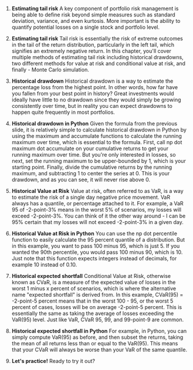 1. **Estimating tail risk**
A key component of portfolio risk management is being able to define risk beyond simple measures such as standard deviation, variance, and even kurtosis. More important is the ability to quantify potential losses on a single stock and portfolio level.

2. **Estimating tail risk**
Tail risk is essentially the risk of extreme outcomes in the tail of the return distribution, particularly in the left tail, which signifies an extremely negative return. In this chapter, you'll cover multiple methods of estimating tail risk including historical drawdowns, two different methods for value at risk and conditional value at risk, and finally - Monte Carlo simulation.

3. **Historical drawdown**
Historical drawdown is a way to estimate the percentage loss from the highest point. In other words, how far have you fallen from your best point in history? Great investments would ideally have little to no drawdown since they would simply be growing consistently over time, but in reality you can expect drawdowns to happen quite frequently in most portfolios.

4. **Historical drawdown in Python**
Given the formula from the previous slide, it is relatively simple to calculate historical drawdown in Python by using the maximum and accumulate functions to calculate the running maximum over time, which is essential to the formula. First, call np dot maximum dot accumulate on your cumulative returns to get your running maximum over time. But you're only interested in losses, so next, set the running maximum to be upper-bounded by 1, which is your starting point. Finally, divide the cumulative returns by the running maximum, and subtracting 1 to center the series at 0. This is your drawdown, and as you can see, it will never rise above 0.

5. **Historical Value at Risk**
Value at risk, often referred to as VaR, is a way to estimate the risk of a single day negative price movement. VaR always has a quantile, or percentage attached to it. For example, a VaR 95 of -2-point-3% means in the worst 5% of scenarios, my losses will exceed -2-point-3%. You can think of it the other way around - I can be 95% certain that my losses will not exceed -2-point-3% in a given day.

6. **Historical Value at Risk in Python**
You can use the np dot percentile function to easily calculate the 95 percent quantile of a distribution. But in this example, you want to pass 100 minus 95, which is just 5. If you wanted the 90th percentile, you would pass 100 minus 90, which is 10. Just note that this function expects integers instead of decimals, for example 10 instead of 0.10.

7. **Historical expected shortfall**
Conditional Value at Risk, otherwise known as CVaR, is a measure of the expected value of losses in the worst 1 minus x percent of scenarios, which is where the alternative name "expected shortfall" is derived from. In this example, CVaR(95) = -2-point-5 percent means that in the worst 100 - 95, or the worst 5 percent of cases, losses will be on average -2-point-5 percent. This is essentially the same as taking the average of losses exceeding the VaR(95) level. Just like VaR, CVaR 95, 99, and 99-point-9 are common.

8. **Historical expected shortfall in Python**
For example, in Python, you can simply compute VaR(95) as before, and then subset the returns, taking the mean of all returns less than or equal to the VaR(95). This means that your CVaR will always be worse than your VaR of the same quantile.

9. **Let's practice!**
Ready to try it out?